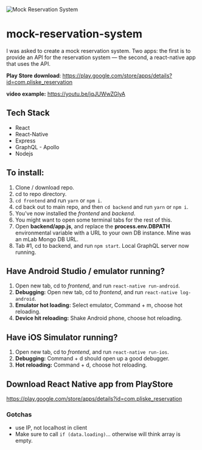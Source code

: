 ![Mock Reservation System](https://res.cloudinary.com/billpliske/image/upload/v1548482966/mock-reservation-header.jpg)

# mock-reservation-system

I was asked to create a mock reservation system. Two apps: the first is to provide an API for the reservation system — the second, a react-native app that uses the API.

**Play Store download**: https://play.google.com/store/apps/details?id=com.pliske_reservation

**video example:** https://youtu.be/jqJUWwZGlyA

## Tech Stack

-   React
-   React-Native
-   Express
-   GraphQL - Apollo
-   Nodejs

## To install:

1. Clone / download repo.
2. cd to repo directory.
3. `cd frontend` and run `yarn` or `npm i`.
4. cd back out to main repo, and then `cd backend` and run `yarn` or `npm i`.
5. You've now installed the _frontend_ and _backend_.
6. You might want to open some terminal tabs for the rest of this.
7. Open **backend/app.js**, and replace the **process.env.DBPATH** environmental variable with a URL to your own DB instance. Mine was an mLab Mongo DB URL.
8. Tab #1, cd to backend, and run `npm start`. Local GraphQL server now running.

## Have Android Studio / emulator running?

1. Open new tab, cd to _frontend_, and run `react-native run-android`.
2. **Debugging:** Open new tab, cd to _frontend_, and run `react-native log-android`.
3. **Emulator hot loading:** Select emulator, Command + m, choose hot reloading.
4. **Device hit reloading:** Shake Android phone, choose hot reloading.

## Have iOS Simulator running?

1. Open new tab, cd to _frontend_, and run `react-native run-ios`.
2. **Debugging:** Command + d should open up a good debugger.
3. **Hot reloading:** Command + d, choose hot reloading.

## Download React Native app from PlayStore

https://play.google.com/store/apps/details?id=com.pliske_reservation

### Gotchas

-   use IP, not localhost in client
-   Make sure to call `if (data.loading)`... otherwise will think array is empty.
